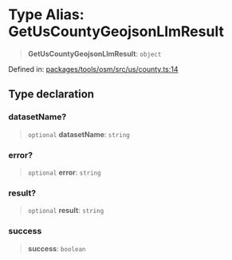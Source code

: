 # Type Alias: GetUsCountyGeojsonLlmResult

> **GetUsCountyGeojsonLlmResult**: `object`

Defined in: [packages/tools/osm/src/us/county.ts:14](https://github.com/GeoDaCenter/openassistant/blob/37d127dc7a76d6b5cf9de906c055e4c904e3dfed/packages/tools/osm/src/us/county.ts#L14)

## Type declaration

### datasetName?

> `optional` **datasetName**: `string`

### error?

> `optional` **error**: `string`

### result?

> `optional` **result**: `string`

### success

> **success**: `boolean`

